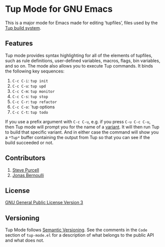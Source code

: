 Tup Mode for GNU Emacs
======================

This is a major mode for Emacs made for editing ‘tupfiles’, files used
by the [Tup build system](http://gittup.org/tup/).


Features
--------

Tup mode provides syntax highlighting for all of the elements of
tupfiles, such as rule definitions, user-defined variables, macros,
flags, bin variables, and so on.  The mode also allows you to execute
Tup commands.  It binds the following key sequences:

1. `C-c C-i`: `tup init`
2. `C-c C-u`: `tup upd`
3. `C-c C-m`: `tup monitor`
4. `C-c C-s`: `tup stop`
5. `C-c C-r`: `tup refactor`
6. `C-c C-o`: `tup options
7. `C-c C-t`: `tup todo`

If you use a prefix argument with `C-c C-u`, e.g. if you press `C-u
C-c C-u`, then Tup mode will prompt you for the name of a
[variant](http://gittup.org/tup/manual.html#lbAJ).  It will then run
Tup to build that specific variant.  And in either case the command
will show you a `*Tup*` buffer containing the output from Tup so that
you can see if the build succeeded or not.


Contributors
------------

1. [Steve Purcell](https://github.com/purcell)
2. [Jonas Bernoulli](https://github.com/tarsius)


License
-------

[GNU General Public License Version 3](http://www.gnu.org/copyleft/gpl.html)


Versioning
----------

Tup Mode follows [Semantic Versioning](http://semver.org/).  See the
comments in the `Code` section of `tup-mode.el` for a description of
what belongs to the public API and what does not.
